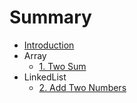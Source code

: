 # Summary

* [Introduction](README.md)
* Array
  * [1. Two Sum](/problems/two-sum.md)
* LinkedList
  * [2. Add Two Numbers](/problems/add-two-numbers.md)



